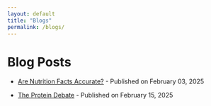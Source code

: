 ```yaml
---
layout: default
title: "Blogs"
permalink: /blogs/
---
```


# Blog Posts

- [Are Nutrition Facts Accurate?](/_posts/2025-02-03-are-nutrition-facts-accurate.md/) - Published on February 03, 2025
  
- [The Protein Debate](/_posts/2025-02-15-the-protein-debate.md/) - Published on February 15, 2025
